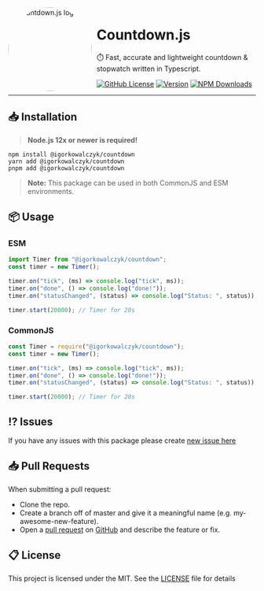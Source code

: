 <img width="170" height="170" align="left" style="float: left; margin: 0 10px 0 0; border-radius: 50%;" alt="Countdown.js logo" src="https://github.com/IgorKowalczyk/is-browser/assets/49127376/bef245e0-6eaf-43bb-89df-09bd4ae80c463">

# Countdown.js

⏱️ Fast, accurate and lightweight countdown & stopwatch written in Typescript.

[![GitHub License](https://img.shields.io/github/license/igorkowalczyk/countdown?color=%2334D058&logo=github&style=flat-square)](https://github.com/igorkowalczyk/countdown/blob/master/license.md)
[![Version](https://img.shields.io/github/v/release/igorkowalczyk/countdown?color=%2334D058&logo=github&style=flat-square)](https://github.com/igorkowalczyk/countdown/releases)
[![NPM Downloads](https://img.shields.io/npm/dt/@igorkowalczyk/countdown?style=flat-square&logo=npm&color=%2334D058)](https://npmjs.org/package/@igorkowalczyk/countdown)

---

## 📥 Installation

> **Node.js 12x or newer is required!**

```
npm install @igorkowalczyk/countdown
yarn add @igorkowalczyk/countdown
pnpm add @igorkowalczyk/countdown
```

> **Note:**
> This package can be used in both CommonJS and ESM environments.

## 📦 Usage

### ESM

```js
import Timer from "@igorkowalczyk/countdown";
const timer = new Timer();

timer.on("tick", (ms) => console.log("tick", ms));
timer.on("done", () => console.log("done!"));
timer.on("statusChanged", (status) => console.log("Status: ", status));

timer.start(20000); // Timer for 20s
```

### CommonJS

```js
const Timer = require("@igorkowalczyk/countdown");
const timer = new Timer();

timer.on("tick", (ms) => console.log("tick", ms));
timer.on("done", () => console.log("done!"));
timer.on("statusChanged", (status) => console.log("Status: ", status));

timer.start(20000); // Timer for 20s
```

## ⁉️ Issues

If you have any issues with this package please create [new issue here](https://github.com/igorkowalczyk/countdown/issues)

## 📥 Pull Requests

When submitting a pull request:

- Clone the repo.
- Create a branch off of master and give it a meaningful name (e.g. my-awesome-new-feature).
- Open a [pull request](https://github.com/igorkowalczyk/countdown/pulls) on [GitHub](https://github.com) and describe the feature or fix.

## 📋 License

This project is licensed under the MIT. See the [LICENSE](https://github.com/igorkowalczyk/countdown/blob/master/license.md) file for details
